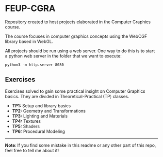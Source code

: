 # FEUP-CGRA
Repository created to host projects elaborated in the Computer Graphics course.

The course focuses in computer graphics concepts using the WebCGF library based in WebGL.

All projects should be run using a web server. One way to do this is to start a python web server in the folder that we want to execute:

```
python3 -m http.server 8080
```

## Exercises 

Exercises solved to gain some practical insight on Computer Graphics basics. They are divided in Theoretical-Practical (TP) classes.

- **TP1:** Setup and library basics
- **TP2:** Geometry and Transformations
- **TP3:** Lighting and Materials
- **TP4:** Textures
- **TP5:** Shaders
- **TP6:** Procedural Modeling

---

**Note**: If you find some mistake in this readme or any other part of this repo, feel free to tell me about it!

